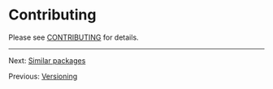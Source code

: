 # Contributing

Please see [CONTRIBUTING](../.github/CONTRIBUTING.md) for details.

---

Next: [Similar packages](./similar-packages.md)

Previous: [Versioning](./versioning.md)
